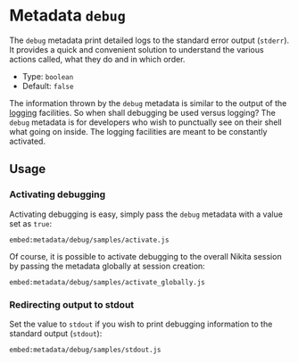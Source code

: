 
# Metadata `debug`

The `debug` metadata print detailed logs to the standard error output (`stderr`). It provides a quick and convenient solution to understand the various actions called, what they do and in which order.

* Type: `boolean`
* Default: `false`

The information thrown by the `debug` metadata is similar to the output of the [logging](/current/usages/loging_debugging/) facilities. So when shall debugging be used versus logging? The `debug` metadata is for developers who wish to punctually see on their shell what going on inside. The logging facilities are meant to be constantly activated.

## Usage

### Activating debugging

Activating debugging is easy, simply pass the `debug` metadata with a value set as `true`:

`embed:metadata/debug/samples/activate.js`

Of course, it is possible to activate debugging to the overall Nikita session by passing the metadata globally at session creation:

`embed:metadata/debug/samples/activate_globally.js`

### Redirecting output to stdout

Set the value to `stdout` if you wish to print debugging information to the standard output (`stdout`):

`embed:metadata/debug/samples/stdout.js`
